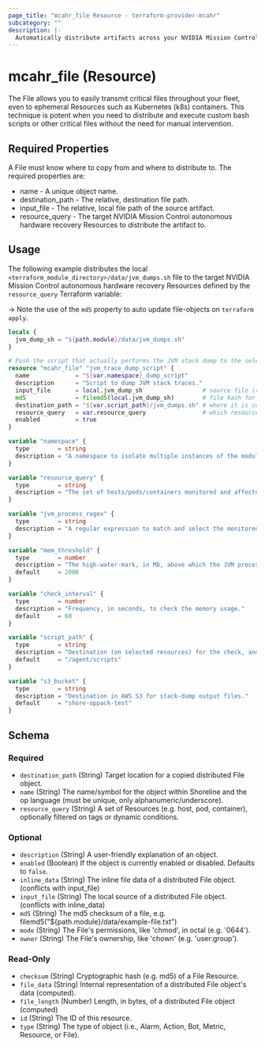 ```yaml
---
page_title: "mcahr_file Resource - terraform-provider-mcahr"
subcategory: ""
description: |-
  Automatically distribute artifacts across your NVIDIA Mission Control autonomous hardware recovery Resources.
---
```


# mcahr_file (Resource)

The File allows you to easily transmit critical files throughout your fleet, even to ephemeral Resources such as Kubernetes (k8s) containers. This technique is potent when you need to distribute and execute custom bash scripts or other critical files without the need for manual intervention.

## Required Properties

A File must know where to copy from and where to distribute to.  The required properties are:

- name - A unique object name.
- destination_path - The relative, destination file path.
- input_file - The relative, local file path of the source artifact.
- resource_query - The target NVIDIA Mission Control autonomous hardware recovery Resources to distribute the artifact to.

## Usage

The following example distributes the local `<terraform_module_directory>/data/jvm_dumps.sh` file to the target NVIDIA Mission Control autonomous hardware recovery Resources defined by the `resource_query` Terraform variable:

-> Note the use of the `md5` property to auto update file-objects on `terraform apply`.

```terraform
locals {
  jvm_dump_sh = "${path.module}/data/jvm_dumps.sh"
}

# Push the script that actually performs the JVM stack dump to the selected nodes.
resource "mcahr_file" "jvm_trace_dump_script" {
  name             = "${var.namespace}_dump_script"
  description      = "Script to dump JVM stack traces."
  input_file       = local.jvm_dump_sh                 # source file (relative to this module)
  md5              = filemd5(local.jvm_dump_sh)        # file hash for auto-update on TF apply
  destination_path = "${var.script_path}/jvm_dumps.sh" # where it is copied to on the selected resources
  resource_query   = var.resource_query                # which resources to copy to
  enabled          = true
}
```

```terraform
variable "namespace" {
  type        = string
  description = "A namespace to isolate multiple instances of the module with different parameters."
}

variable "resource_query" {
  type        = string
  description = "The set of hosts/pods/containers monitored and affected by this module."
}

variable "jvm_process_regex" {
  type        = string
  description = "A regular expression to match and select the monitored Java processes."
}

variable "mem_threshold" {
  type        = number
  description = "The high-water-mark, in Mb, above which the JVM process stack-trace is dumped."
  default     = 2000
}

variable "check_interval" {
  type        = number
  description = "Frequency, in seconds, to check the memory usage."
  default     = 60
}

variable "script_path" {
  type        = string
  description = "Destination (on selected resources) for the check, and stack-dump scripts."
  default     = "/agent/scripts"
}

variable "s3_bucket" {
  type        = string
  description = "Destination in AWS S3 for stack-dump output files."
  default     = "shore-oppack-test"
}
```


<!-- schema generated by tfplugindocs -->
## Schema

### Required

- `destination_path` (String) Target location for a copied distributed File object.
- `name` (String) The name/symbol for the object within Shoreline and the op language (must be unique, only alphanumeric/underscore).
- `resource_query` (String) A set of Resources (e.g. host, pod, container), optionally filtered on tags or dynamic conditions.

### Optional

- `description` (String) A user-friendly explanation of an object.
- `enabled` (Boolean) If the object is currently enabled or disabled. Defaults to `false`.
- `inline_data` (String) The inline file data of a distributed File object. (conflicts with input_file)
- `input_file` (String) The local source of a distributed File object. (conflicts with inline_data)
- `md5` (String) The md5 checksum of a file, e.g. filemd5("${path.module}/data/example-file.txt")
- `mode` (String) The File's permissions, like 'chmod', in octal (e.g. '0644').
- `owner` (String) The File's ownership, like 'chown' (e.g. 'user:group').

### Read-Only

- `checksum` (String) Cryptographic hash (e.g. md5) of a File Resource.
- `file_data` (String) Internal representation of a distributed File object's data (computed).
- `file_length` (Number) Length, in bytes, of a distributed File object (computed)
- `id` (String) The ID of this resource.
- `type` (String) The type of object (i.e., Alarm, Action, Bot, Metric, Resource, or File).
